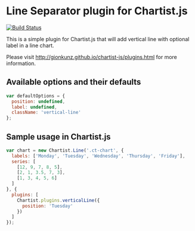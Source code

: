 # Line Separator plugin for Chartist.js

[![Build Status](https://travis-ci.org/zubenkoivan/chartist-plugin-separator.svg?branch=master)](https://travis-ci.org/zubenkoivan/chartist-plugin-separator)

This is a simple plugin for Chartist.js that will add vertical line with optional label in a line chart.

Please visit http://gionkunz.github.io/chartist-js/plugins.html for more information.

## Available options and their defaults

```javascript
var defaultOptions = {
  position: undefined,
  label: undefined,
  className: 'vertical-line'
};
```

## Sample usage in Chartist.js

```javascript
var chart = new Chartist.Line('.ct-chart', {
  labels: ['Monday', 'Tuesday', 'Wednesday', 'Thursday', 'Friday'],
  series: [
    [12, 9, 7, 8, 5],
    [2, 1, 3.5, 7, 3],
    [1, 3, 4, 5, 6]
  ]
}, {
  plugins: [
    Chartist.plugins.verticalLine({
      position: 'Tuesday'
    })
  ]
});
```
